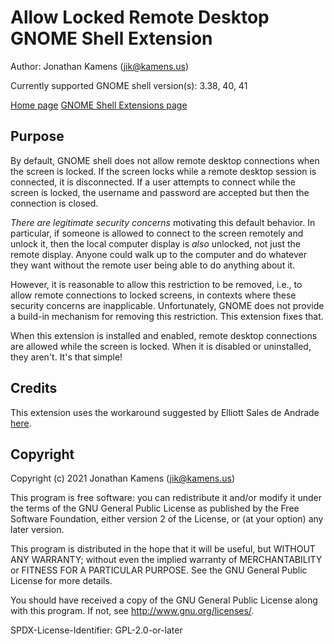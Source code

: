 Allow Locked Remote Desktop GNOME Shell Extension
=================================================

Author: Jonathan Kamens (<jik@kamens.us>)

Currently supported GNOME shell version(s): 3.38, 40, 41

[Home page][homepage] [GNOME Shell Extensions page][extpage]

[homepage]: https://github.com/jikamens/allow-locked-remote-desktop
[extpage]: https://extensions.gnome.org/extension/4338/allow-locked-remote-desktop/

Purpose
-------

By default, GNOME shell does not allow remote desktop connections when
the screen is locked. If the screen locks while a remote desktop
session is connected, it is disconnected. If a user attempts to
connect while the screen is locked, the username and password are
accepted but then the connection is closed.

*There are legitimate security concerns* motivating this default
behavior. In particular, if someone is allowed to connect to the
screen remotely and unlock it, then the local computer display is
_also_ unlocked, not just the remote display. Anyone could walk up to
the computer and do whatever they want without the remote user being
able to do anything about it.

However, it is reasonable to allow this restriction to be removed,
i.e., to allow remote connections to locked screens, in contexts where
these security concerns are inapplicable. Unfortunately, GNOME does
not provide a build-in mechanism for removing this restriction. This
extension fixes that.

When this extension is installed and enabled, remote desktop
connections are allowed while the screen is locked. When it is
disabled or uninstalled, they aren't. It's that simple!

Credits
-------
This extension uses the workaround suggested by Elliott Sales de
Andrade [here][workaround].

[workaround]: https://gitlab.gnome.org/GNOME/gnome-shell/-/issues/3212#note_992252

Copyright
---------

Copyright (c) 2021 Jonathan Kamens (<jik@kamens.us>)

This program is free software: you can redistribute it and/or modify
it under the terms of the GNU General Public License as published by
the Free Software Foundation, either version 2 of the License, or (at
your option) any later version.

This program is distributed in the hope that it will be useful, but
WITHOUT ANY WARRANTY; without even the implied warranty of
MERCHANTABILITY or FITNESS FOR A PARTICULAR PURPOSE. See the GNU
General Public License for more details.

You should have received a copy of the GNU General Public License
along with this program. If not, see <http://www.gnu.org/licenses/>.

SPDX-License-Identifier: GPL-2.0-or-later
